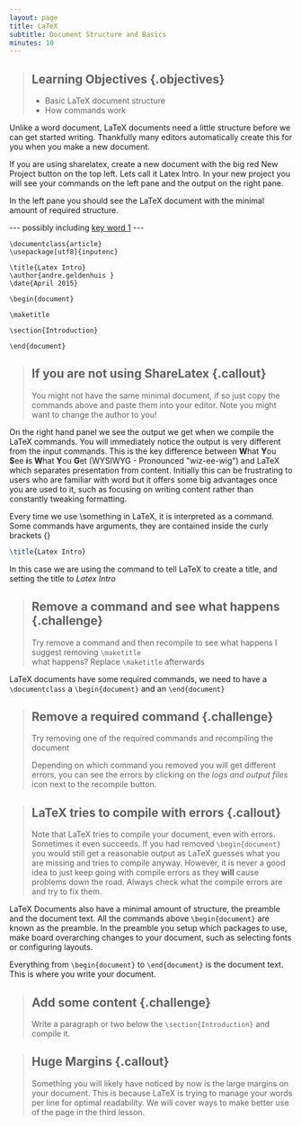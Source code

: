 ```yaml
---
layout: page
title: LaTeX
subtitle: Document Structure and Basics
minutes: 10
---
```

> ## Learning Objectives {.objectives}
>
> * Basic LaTeX document structure
> * How commands work

Unlike a word document, LaTeX documents need a little structure before
we can get started writing.  Thankfully many editors automatically create 
this for you when you make a new document.

If you are using sharelatex, create a new document with the big red 
New Project button on the top left.  Lets call it Latex Intro.
In your new project you will see your commands on the left pane and the 
output on the right pane.

In the left pane you should see the LaTeX document with the minimal amount
of required structure.



--- possibly including [key word 1](reference.html#key-word-1) ---



~~~ {.latex}
\documentclass{article}
\usepackage[utf8]{inputenc}

\title{Latex Intro}
\author{andre.geldenhuis }
\date{April 2015}

\begin{document}

\maketitle

\section{Introduction}

\end{document}
~~~

> ## If you are not using ShareLatex {.callout}
>
> You might not have the same minimal document, if so just copy the commands
> above and paste them into your editor.  Note you might want to change
> the author to you!

On the right hand panel we see the output we get when we compile the LaTeX
commands.  You will immediately notice the output is very different from the
input commands.  This is the key difference between **W**hat **Y**ou 
**S**ee **i**s **W**hat **Y**ou **G**et  (WYSIWYG - Pronounced "wiz-ee-wig")
and LaTeX which separates presentation from content.  Initially this can 
be frustrating to users who are familiar with word but it offers some big
advantages once you are used to it, such as focusing on writing content rather
than constantly tweaking formatting.

Every time we use \something in LaTeX, it is interpreted as a command. 
Some commands have arguments, they are contained inside the curly brackets {}
```latex
\title{Latex Intro}
```  
In this case we are using the command to tell LaTeX to create a title, 
and setting the title to *Latex Intro*

> ## Remove a command and see what happens {.challenge}
>
> Try remove a command and then recompile to see what happens
> I suggest removing `\maketitle`  
> what happens?  Replace `\maketitle` afterwards

LaTeX documents have some required commands, we need to have a 
`\documentclass` a `\begin{document}` and an `\end{document}`

> ## Remove a required command {.challenge}
>
> Try removing one of the required commands and recompiling the document
> 
> Depending on which command you removed you will get different errors,
> you can see the errors by clicking on the *logs and output files* icon
> next to the recompile button.

> ## LaTeX tries to compile with errors {.callout}
>
> Note that LaTeX tries to compile your document, even with errors.  Sometimes
> it even succeeds.  If you had removed `\begin{document}` you would still
> get a reasonable output as LaTeX guesses what you are missing and tries
> to compile anyway.  However, it is never a good idea to just keep going
> with compile errors as they **will** cause problems down the road.
> Always check what the compile errors are and try to fix them.

LaTeX Documents also have a minimal amount of structure, the preamble and the
document text.  All the commands above `\begin{document}` are known as the preamble. In 
the preamble you setup which packages to use, make board overarching
changes to your document, such as selecting fonts or configuring layouts.   

Everything from `\begin{document}` to `\end{document}` is 
the document text.  This is where you write your document.

> ## Add some content {.challenge}
>
> Write a paragraph or two below the `\section{Introduction}` and compile
> it.

> ## Huge Margins {.callout}
>
> Something you will likely have noticed by now is the large margins on your
> document.  This is because LaTeX is trying to manage your words per line
> for optimal readability.  We will cover ways to make better use of the
> page in the third lesson.




